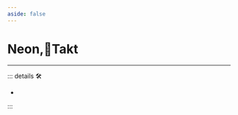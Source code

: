 ```yaml
---
aside: false
---
```

# Neon,🔻Takt

---

<!-- =================================================== -->
<!-- =================================================== -->
<!-- =================================================== -->
<!-- =================================================== -->
<!-- =================================================== -->
::: details 🛠

-

:::
